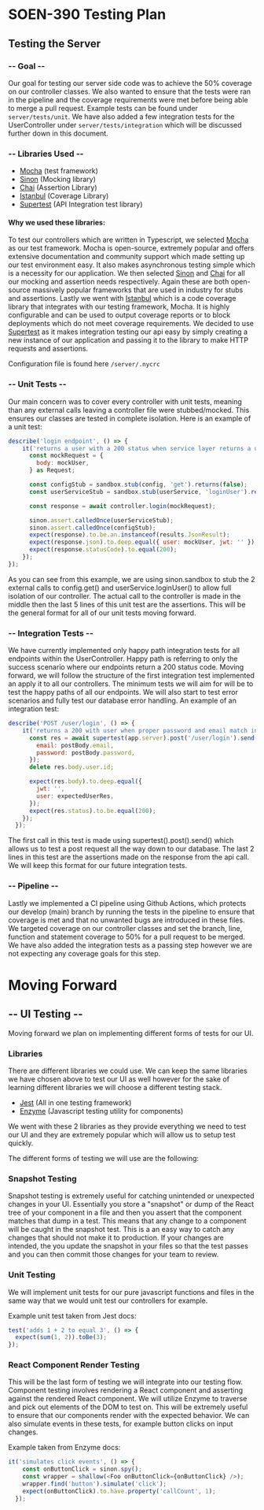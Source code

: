 # SOEN-390 Testing Plan

## Testing the Server

### -- Goal --

Our goal for testing our server side code was to achieve the 50% coverage on our controller classes. We also wanted to ensure that the tests were ran in the pipeline and the coverage requirements were met before being able to merge a pull request. Example tests can be found under `server/tests/unit`. We have also added a few integration tests for the UserController under `server/tests/integration` which will be discussed further down in this document.

### -- Libraries Used --

 - [Mocha](https://mochajs.org/) (test framework)
 - [Sinon](https://sinonjs.org/) (Mocking library)
 - [Chai](https://www.chaijs.com/) (Assertion Library)
 - [Istanbul](https://istanbul.js.org/) (Coverage Library)
 - [Supertest](https://github.com/visionmedia/supertest) (API Integration test library)

#### Why we used these libraries:

To test our controllers which are written in Typescript, we selected [Mocha](https://mochajs.org/) as our test framework. Mocha is open-source, extremely popular and offers extensive documentation and community support which made setting up our test environment easy. It also makes asynchronous testing simple which is a necessity for our application. We then selected [Sinon](https://sinonjs.org/) and [Chai](https://www.chaijs.com/) for all our mocking and assertion needs respectively. Again these are both open-source massively popular frameworks that are used in industry for stubs and assertions. Lastly we went with [Istanbul](https://istanbul.js.org/) which is a code coverage library that integrates with our testing framework, Mocha. It is highly configurable and can be used to output coverage reports or to block deployments which do not meet coverage requirements. We decided to use [Supertest](https://github.com/visionmedia/supertest) as it makes integration testing our api easy by simply creating a new instance of our application and passing it to the library to make HTTP requests and assertions.

Configuration file is found here `/server/.nycrc`

### -- Unit Tests --

Our main concern was to cover every controller with unit tests, meaning than any external calls leaving a controller file were stubbed/mocked. This ensures our classes are tested in complete isolation. Here is an example of a unit test:

```js
describe('login endpoint', () => {
    it('returns a user with a 200 status when service layer returns a user', async () => {
      const mockRequest = {
        body: mockUser,
      } as Request;

      const configStub = sandbox.stub(config, 'get').returns(false);
      const userServiceStub = sandbox.stub(userService, 'loginUser').returns(mockUser);

      const response = await controller.login(mockRequest);

      sinon.assert.calledOnce(userServiceStub);
      sinon.assert.calledOnce(configStub);
      expect(response).to.be.an.instanceof(results.JsonResult);
      expect(response.json).to.deep.equal({ user: mockUser, jwt: '' });
      expect(response.statusCode).to.equal(200);
    });
});
```

As you can see from this example, we are using sinon.sandbox to stub the 2 external calls to config.get() and userService.loginUser() to allow full isolation of our controller. The actual call to the controller is made in the middle then the last 5 lines of this unit test are the assertions. This will be the general format for all of our unit tests moving forward.


### -- Integration Tests --

We have currently implemented only happy path integration tests for all endpoints within the UserController. Happy path is referring to only the success scenario where our endpoints return a 200 status code. Moving forward, we will follow the structure of the first integration test implemented an apply it to all our controllers. The minimum tests we will aim for will be to test the happy paths of all our endpoints. We will also start to test error scenarios and fully test our database error handling. An example of an integration test:

```js
describe('POST /user/login', () => {
    it('returns a 200 with user when proper password and email match in db', async () => {
      const res = await supertest(app.server).post('/user/login').send({
        email: postBody.email,
        password: postBody.password,
      });
      delete res.body.user.id;

      expect(res.body).to.deep.equal({
        jwt: '',
        user: expectedUserRes,
      });
      expect(res.status).to.be.equal(200);
    });
  });
```

The first call in this test is made using supertest().post().send() which allows us to test a post request all the way down to our database. The last 2 lines in this test are the assertions made on the response from the api call. We will keep this format for our future integration tests.
### -- Pipeline --

Lastly we implemented a CI pipeline using Github Actions, which protects our develop (main) branch by running the tests in the pipeline to ensure that coverage is met and that no unwanted bugs are introduced in these files. We targeted coverage on our controller classes and set the branch, line, function and statement coverage to 50% for a pull request to be merged. We have also added the integration tests as a passing step however we are not expecting any coverage goals for this step.

# Moving Forward

## -- UI Testing --

Moving forward we plan on implementing different forms of tests for our UI.

### Libraries

There are different libraries we could use. We can keep the same libraries we have chosen above to test our UI as well however for the sake of learning different libraries we will choose a different testing stack. 



- [Jest](https://jestjs.io/en/) (All in one testing framework)
- [Enzyme](https://enzymejs.github.io/enzyme/) (Javascript testing utility for components)

We went with these 2 libraries as they provide everything we need to test our UI and they are extremely popular which will allow us to setup test quickly.

The different forms of testing we will use are the following:

### Snapshot Testing

Snapshot testing is extremely useful for catching unintended or unexpected changes in your UI. Essentially you store a "snapshot" or dump of the React tree of your component in a file and then you assert that the component matches that dump in a test. This means that any change to a component will be caught in the snapshot test. This is a an easy way to catch any changes that should not make it to production. If your changes are intended, the you update the snapshot in your files so that the test passes and you can then commit those changes for your team to review.

### Unit Testing

We will implement unit tests for our pure javascript functions and files in the same way that we would unit test our controllers for example. 

Example unit test taken from Jest docs:

```js
test('adds 1 + 2 to equal 3', () => {
  expect(sum(1, 2)).toBe(3);
});
```

### React Component Render Testing

This will be the last form of testing we will integrate into our testing flow. Component testing involves rendering a React component and asserting against the rendered React component. We will utilize Enzyme to traverse and pick out elements of the DOM to test on. This will be extremely useful to ensure that our components render with the expected behavior. We can also simulate events in these tests, for example button clicks on input changes.

Example taken from Enzyme docs:

```js
it('simulates click events', () => {
    const onButtonClick = sinon.spy();
    const wrapper = shallow(<Foo onButtonClick={onButtonClick} />);
    wrapper.find('button').simulate('click');
    expect(onButtonClick).to.have.property('callCount', 1);
  });
```
